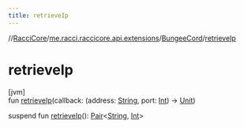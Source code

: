 ```yaml
---
title: retrieveIp
---
```

//[RacciCore](../../../index.html)/[me.racci.raccicore.api.extensions](../index.html)/[BungeeCord](index.html)/[retrieveIp](retrieve-ip.html)



# retrieveIp



[jvm]\
fun [retrieveIp](retrieve-ip.html)(callback: (address: [String](https://kotlinlang.org/api/latest/jvm/stdlib/kotlin/-string/index.html), port: [Int](https://kotlinlang.org/api/latest/jvm/stdlib/kotlin/-int/index.html)) -&gt; [Unit](https://kotlinlang.org/api/latest/jvm/stdlib/kotlin/-unit/index.html))

suspend fun [retrieveIp](retrieve-ip.html)(): [Pair](https://kotlinlang.org/api/latest/jvm/stdlib/kotlin/-pair/index.html)&lt;[String](https://kotlinlang.org/api/latest/jvm/stdlib/kotlin/-string/index.html), [Int](https://kotlinlang.org/api/latest/jvm/stdlib/kotlin/-int/index.html)&gt;




